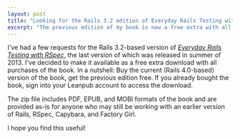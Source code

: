 ```yaml
---
layout: post
title: "Looking for the Rails 3.2 edition of Everyday Rails Testing with RSpec?"
excerpt: "The previous edition of my book is now a free extra with all purchases of the current edition."
---
```


I've had a few requests for the Rails 3.2-based version of *[Everyday Rails Testing with RSpec](https://leanpub.com/everydayrailsrspec)*, the last version of which was released in summer of 2013. I've decided to make it available as a free extra download with all purchases of the book. In a nutshell: Buy the current (Rails 4.0-based) version of the book, get the previous edition free. If you already bought the book, sign into your Leanpub account to access the download.

The zip file includes PDF, EPUB, and MOBI formats of the book and are provided as-is for anyone who may still be working with an earlier version of Rails, RSpec, Capybara, and Factory Girl.

I hope you find this useful!
